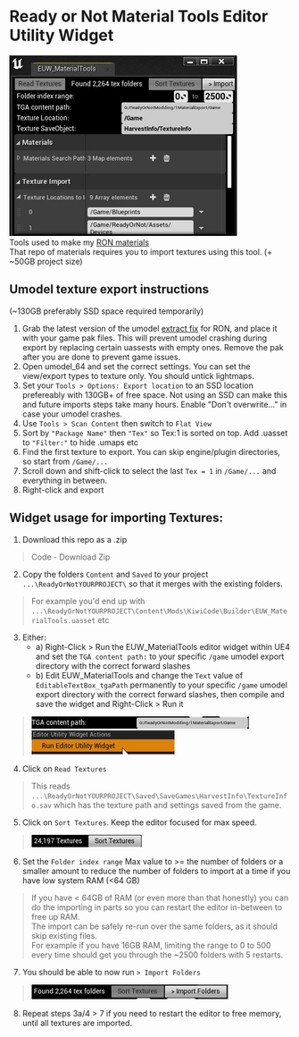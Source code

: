 # Ready or Not Material Tools Editor Utility Widget
![](/readme_images/MaterialTools.jpg)  
Tools used to make my [RON materials](https://github.com/RareKiwi/RONmaterials)  
That repo of materials requires you to import textures using this tool. (+ ~50GB project size)

## Umodel texture export instructions
(~130GB preferably SSD space required temporarily)
1. Grab the latest version of the umodel [extract fix](https://www.nexusmods.com/readyornot/mods/666?tab=files&file_id=10974) for RON, and place it with your game pak files. This will prevent umodel crashing during export by replacing certain uassests with empty ones. Remove the pak after you are done to prevent game issues.
2. Open umodel_64 and set the correct settings. You can set the view/export types to texture only. You should untick lightmaps.
3. Set your `Tools > Options: Export location` to an SSD location prefereably with 130GB+ of free space. Not using an SSD can make this and future imports steps take many hours. Enable "Don't overwrite..." in case your umodel crashes.
4. Use `Tools > Scan Content` then switch to `Flat View`
5. Sort by `"Package Name"` then `"Tex"` so Tex:1 is sorted on top. Add .uasset to `"Filter:"` to hide .umaps etc
6. Find the first texture to export. You can skip engine/plugin directories, so start from `/Game/...`
7. Scroll down and shift-click to select the last `Tex = 1` in `/Game/...` and everything in between.
8. Right-click and export
 
## Widget usage for importing Textures:  
1. Download this repo as a .zip  
> Code - Download Zip  
2. Copy the folders `Content` and `Saved` to your project `...\ReadyOrNotYOURPROJECT\` so that it merges with the existing folders.  
> For example you'd end up with `...\ReadyOrNotYOURPROJECT\Content\Mods\KiwiCode\Builder\EUW_MaterialTools.uasset` etc  
3. Either:  
    * a) Right-Click > Run the EUW_MaterialTools editor widget within UE4 and set the `TGA content path:` to your specific `/game` umodel export directory with the correct forward slashes
	* b) Edit EUW_MaterialTools and change the `Text` value of `EditableTextBox_tgaPath` permanently to your specific `/game` umodel export directory with the correct forward slashes, then compile and save the widget and Right-Click > Run it
> ![](/readme_images/UE4Editor_Q0sojPzfG9.jpg)  
> ![](/readme_images/uhh0zrghs1.jpg)  
4. Click on `Read Textures`  
> This reads `...\ReadyOrNotYOURPROJECT\Saved\SaveGames\HarvestInfo\TextureInfo.sav` which has the texture path and settings saved from the game.
5. Click on `Sort Textures`. Keep the editor focused for max speed.  
> ![](/readme_images/UE4Editor_UpHjIFE5hd.jpg)  
6. Set the `Folder index range` Max value to >= the number of folders or a smaller amount to reduce the number of folders to import at a time if you have low system RAM (<64 GB)  
> If you have < 64GB of RAM (or even more than that honestly) you can do the importing in parts so you can restart the editor in-between to free up RAM.  
> The import can be safely re-run over the same folders, as it should skip existing files.  
> For example if you have 16GB RAM, limiting the range to 0 to 500 every time should get you through the ~2500 folders with 5 restarts.  
7. You should be able to now run `> Import Folders`
> ![](/readme_images/UE4Editor_lXiYVGhezs.jpg)  
8. Repeat steps 3a/4 > 7 if you need to restart the editor to free memory, until all textures are imported.
